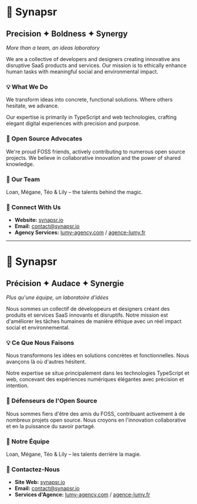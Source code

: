 # 🧠 Synapsr

## Precision ✦ Boldness ✦ Synergy

*More than a team, an ideas laboratory*

We are a collective of developers and designers creating innovative ans disruptive SaaS products and services. Our mission is to ethically enhance human tasks with meaningful social and environmental impact.

### 💡 What We Do

We transform ideas into concrete, functional solutions. Where others hesitate, we advance.

Our expertise is primarily in TypeScript and web technologies, crafting elegant digital experiences with precision and purpose.

### 🌱 Open Source Advocates

We're proud FOSS friends, actively contributing to numerous open source projects. We believe in collaborative innovation and the power of shared knowledge.

### 👥 Our Team

Loan, Mégane, Téo & Lily – the talents behind the magic.

### 🔗 Connect With Us

- **Website:** [synapsr.io](https://synapsr.io)
- **Email:** [contact@synapsr.io](mailto:contact@synapsr.io)
- **Agency Services:** [lumy-agency.com](https://lumy-agency.com) / [agence-lumy.fr](https://agence-lumy.fr)

---

# 🧠 Synapsr

## Précision ✦ Audace ✦ Synergie

*Plus qu'une équipe, un laboratoire d'idées*

Nous sommes un collectif de développeurs et designers créant des produits et services SaaS innovants et disruptifs. Notre mission est d'améliorer les tâches humaines de manière éthique avec un réel impact social et environnemental.

### 💡 Ce Que Nous Faisons

Nous transformons les idées en solutions concrètes et fonctionnelles. Nous avançons là où d'autres hésitent.

Notre expertise se situe principalement dans les technologies TypeScript et web, concevant des expériences numériques élégantes avec précision et intention.

### 🌱 Défenseurs de l'Open Source

Nous sommes fiers d'être des amis du FOSS, contribuant activement à de nombreux projets open source. Nous croyons en l'innovation collaborative et en la puissance du savoir partagé.

### 👥 Notre Équipe

Loan, Mégane, Téo & Lily – les talents derrière la magie.

### 🔗 Contactez-Nous

- **Site Web:** [synapsr.io](https://synapsr.io)
- **Email:** [contact@synapsr.io](mailto:contact@synapsr.io)
- **Services d'Agence:** [lumy-agency.com](https://lumy-agency.com) / [agence-lumy.fr](https://agence-lumy.fr)
